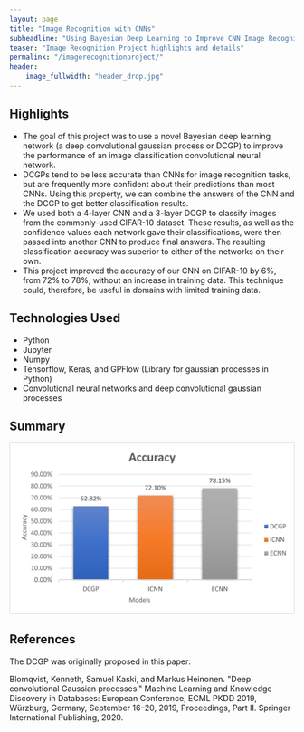 ```yaml
---
layout: page
title: "Image Recognition with CNNs"
subheadline: "Using Bayesian Deep Learning to Improve CNN Image Recognition Accuracy"
teaser: "Image Recognition Project highlights and details"
permalink: "/imagerecognitionproject/"
header:
    image_fullwidth: "header_drop.jpg"
---
```


## Highlights

* The goal of this project was to use a novel Bayesian deep learning network (a deep convolutional gaussian process or DCGP) to improve the performance of an image classification convolutional neural network. 
* DCGPs tend to be less accurate than CNNs for image recognition tasks, but are frequently more confident about their predictions than most CNNs. Using this property, we can combine the answers of the CNN and the DCGP to get better classification results. 
* We used both a 4-layer CNN and a 3-layer DCGP to classify images from the commonly-used CIFAR-10 dataset. These results, as well as the confidence values each network gave their classifications, were then passed into another CNN to produce final answers. The resulting classification accuracy was superior to either of the networks on their own. 
* This project improved the accuracy of our CNN on CIFAR-10 by 6%, from 72% to 78%, without an increase in training data. This technique could, therefore, be useful in domains with limited training data. 

## Technologies Used

* Python
* Jupyter
* Numpy
* Tensorflow, Keras, and GPFlow (Library for gaussian processes in Python)
* Convolutional neural networks and deep convolutional gaussian processes

## Summary

![CNN Project Results](/assets/img/CNNProjectresults.jpg)


## References

The DCGP was originally proposed in this paper:

Blomqvist, Kenneth, Samuel Kaski, and Markus Heinonen. "Deep convolutional Gaussian processes." Machine Learning and Knowledge Discovery in Databases: European Conference, ECML PKDD 2019, Würzburg, Germany, September 16–20, 2019, Proceedings, Part II. Springer International Publishing, 2020.
